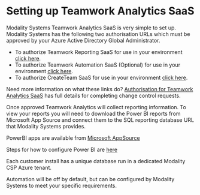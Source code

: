 # Setting up Teamwork Analytics SaaS

Modality Systems Teamwork Analytics SaaS is very simple to set up. Modality Systems has the following two authorisation URLs which must be approved by your Azure Active Directory Global Administrator.

- To authorize Teamwork Reporting SaaS for use in your environment [click here](https://mod.qa/ReportConsent).
- To authorize Teamwork Automation SaaS (Optional) for use in your environment [click here](https://mod.qa/AutomationConsent).
- To authorize CreateTeam SaaS for use in your environment [click here](https://mod.qa/CreateTeamConsent).

Need more information on what these links do? [Authorisation for Teamwork Analytics SaaS](Authorisation.md) has full details for completing change control requests.

Once approved Teamwork Analytics will collect reporting information. To view your reports you will need to download the Power BI reports from Microsoft App Source and connect them to the SQL reporting database URL that Modality Systems provides.

PowerBI apps are available from [Microsoft AppSource](https://appsource.microsoft.com/en-gb/marketplace/apps?product=power-bi&search=modality%20systems)

Steps for how to configure Power BI are [here](/twa/PowerBIAppsAdminInstallGuide.md)

Each customer install has a unique database run in a dedicated Modality CSP Azure tenant.

Automation will be off by default, but can be configured by Modality Systems to meet your specific requirements.
